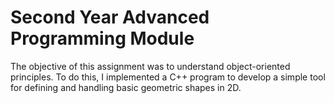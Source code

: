 # Second Year Advanced Programming Module
The objective of this assignment was to understand object-oriented principles. To do this,
I implemented a C++ program to develop a simple tool for defining and handling basic geometric
shapes in 2D.
